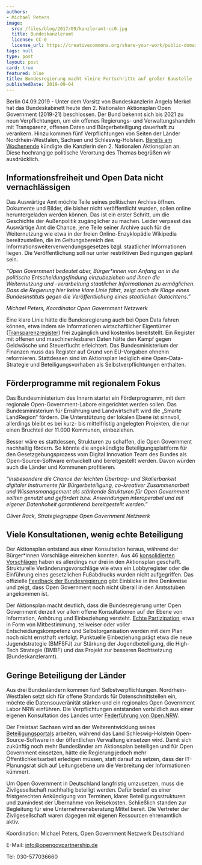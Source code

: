 ```yaml
---
authors:
- Michael Peters
image:
  src: /files/blog/2017/09/kanzleramt-cc0.jpg
  title: Bundeskanzleramt
  license: CC-0
  license_url: https://creativecommons.org/share-your-work/public-domain/cc0/
tags: null
type: post
layout: post
card: true
featured: blue
title: Bundesregierung macht kleine Fortschritte auf großer Baustelle
publishedDate: 2019-09-04
---
```


Berlin 04.09.2019 - Unter dem Vorsitz von Bundeskanzlerin Angela Merkel hat das Bundeskabinett heute den 2. Nationalen Aktionsplan Open Government (2019-21) beschlossen. Der Bund bekennt sich bis 2021 zu neun Verpflichtungen, um ein offenes Regierungs- und Verwaltungshandeln mit Transparenz, offenen Daten und Bürgerbeteiligung dauerhaft zu verankern. Hinzu kommen fünf Verpflichtungen von Seiten der Länder Nordrhein-Westfalen, Sachsen und Schleswig-Holstein. [Bereits am Wochenende](https://www.youtube.com/watch?v=veJl8cL6HYM) kündigte die Kanzlerin den 2. Nationalen Aktionsplan an. Diese hochrangige politische Verortung des Themas begrüßen wir ausdrücklich.

## Informationsfreiheit und Open Data nicht vernachlässigen  

Das Auswärtige Amt möchte Teile seines politischen Archivs öffnen. Dokumente und Bilder, die bisher nicht veröffentlicht wurden, sollen online heruntergeladen werden können. Das ist ein erster Schritt, um die Geschichte der Außenpolitik zugänglicher zu machen. Leider verpasst das Auswärtige Amt die Chance, jene Teile seiner Archive auch für die Weiternutzung wie etwa in der freien Online-Enzyklopädie Wikipedia bereitzustellen, die im Geltungsbereich des Informationsweiterverwendungsgesetzes bzgl. staatlicher Informationen liegen. Die Veröffentlichung soll nur unter restriktiven Bedingungen geplant sein.

*“Open Government bedeutet aber, Bürger\*innen von Anfang an in die politische  Entscheidungsfindung einzubeziehen und ihnen die Weiternutzung und -verarbeitung staatlicher Informationen zu ermöglichen. Dass die Regierung hier keine klare Linie fährt, zeigt auch die Klage eines Bundesinstituts gegen die Veröffentlichung eines staatlichen Gutachtens.”*

*Michael Peters, Koordinator Open Government Netzwerk*

Eine klare Linie hätte die Bundesregierung auch bei Open Data fahren können, etwa indem sie Informationen wirtschaftlicher Eigentümer ([Transparenzregister](https://www.sueddeutsche.de/wirtschaft/transparenzregister-briefkastenfirmen-1.4456139)) frei zugänglich und kostenlos bereitstellt. Ein Register mit offenen und maschinenlesbaren Daten hätte den Kampf gegen Geldwäsche und Steuerflucht erleichtert. Das Bundesministerium der Finanzen muss das Register auf Grund von EU-Vorgaben ohnehin reformieren. Stattdessen sind im Aktionsplan lediglich eine Open-Data-Strategie und Beteiligungsvorhaben als Selbstverpflichtungen enthalten.  

## Förderprogramme mit regionalem Fokus  

Das Bundesministerium des Innern startet ein Förderprogramm, mit dem regionale Open-Government-Labore eingerichtet werden sollen. Das Bundesministerium für Ernährung und Landwirtschaft wird die „Smarte LandRegion“ fördern. Die Unterstützung der lokalen Ebene ist sinnvoll, allerdings bleibt es bei kurz- bis mittelfristig angelegten Projekten, die nur einen Bruchteil der 11.000 Kommunen, einbeziehen.

Besser wäre es stattdessen, Strukturen zu schaffen, die Open Government nachhaltig fördern. So könnte die angekündigte Beteiligungsplattform für den Gesetzgebungsprozess vom Digital Innovation Team des Bundes als Open-Source-Software entwickelt und bereitgestellt werden. Davon würden auch die Länder und Kommunen profitieren.

*“Insbesondere die Chance der leichten Übertrag- und Skalierbarkeit digitaler Instrumente für Bürgerbeteiligung, co-kreativer Zusammenarbeit und Wissensmanagement als stärkende Strukturen für Open Government sollten genutzt und gefördert bzw. Anwendungen interoperabel und mit eigener Datenhoheit garantierend bereitgestellt werden.”*

*Oliver Rack, Strategiegruppe Open Government Netzwerk*

## Viele Konsultationen, wenig echte Beteiligung

Der Aktionsplan entstand aus einer Konsultation heraus, während der Bürger*innen Vorschläge einreichen konnten. Aus 46 [konsolidierten Vorschlägen](https://opengovpartnership.de/zivilgesellschaftliche-vorschlaege-fuer-den-2-nationalen-aktionsplan/) haben es allerdings nur drei in den Aktionsplan geschafft. Strukturelle Veränderungsvorschläge wie etwa ein Lobbyregister oder die Einführung eines gesetzlichen Fußabdrucks wurden nicht aufgegriffen.
Das offizielle [Feedback der Bundesregierung](https://www.open-government-deutschland.de/resource/blob/1591100/1659374/6df5c9d56a89546d87dde35c98c8f6c6/antwortideen-data.pdf?download=1) gibt Einblicke in ihre Denkweise und zeigt, dass Open Government noch nicht überall in den Amtsstuben angekommen ist.

Der Aktionsplan macht deutlich, dass die Bundesregierung unter Open Government derzeit vor allem offene Konsultationen auf der Ebene von Information, Anhörung und Einbeziehung versteht. [Echte Partizipation](https://www.fes-mup.de/files/mup/pdf/broschueren/brosch_digitalisierung-engagement.pdf#page=12), etwa in Form von Mitbestimmung, teilweiser oder voller Entscheidungskompetenz und Selbstorganisation werden mit dem Plan noch nicht ernsthaft verfolgt. Punktuelle Einbeziehung prägt etwa die neue Jugendstrategie (BMFSFJ) zur Stärkung der Jugendbeteiligung, die High-Tech Strategie (BMBF) und das Projekt zur besseren Rechtsetzung (Bundeskanzleramt).

## Geringe Beteiligung der Länder

Aus drei Bundesländern kommen fünf Selbstverpflichtungen. Nordrhein-Westfalen setzt sich für offene Standards für Datenschnittstellen ein, möchte die Datensouveränität stärken und ein regionales Open Government Labor NRW einführen. Die Verpflichtungen entstanden vorbildlich aus einer eigenen Konsultation des Landes unter [Federführung von Open.NRW](https://open.nrw/open-government-partnership-ogp-offener-workshop-zum-2-nationalen-aktionsplan).  

Der Freistaat Sachsen wird an der Weiterentwicklung seines [Beteiligungsportals](https://www.dialog.sachsen.de/online-beteiligung-in-sachsen-3922.html) arbeiten, während das Land Schleswig-Holstein Open-Source-Software in der öffentlichen Verwaltung einsetzen wird. Damit sich zukünftig noch mehr Bundesländer am Aktionsplan beteiligen und für Open Government einsetzen, hätte die Regierung jedoch mehr Öffentlichkeitsarbeit erledigen müssen, statt darauf zu setzen, dass der IT-Planungsrat sich auf Leitungsebene um die Verbreitung der Informationen kümmert.

Um Open Government in Deutschland langfristig umzusetzen, muss die Zivilgesellschaft nachhaltig beteiligt werden. Dafür bedarf es einer fristgerechten Ankündigung von Terminen, klarer Beteiligungsstrukturen und zumindest der Übernahme von Reisekosten. Schließlich standen zur Begleitung für eine Unternehmensberatung Mittel bereit. Die Vertreter der Zivilgesellschaft waren dagegen mit eigenen Ressourcen ehrenamtlich aktiv.       

Koordination: Michael Peters, Open Government Netzwerk Deutschland

E-Mail: [info@opengovpartnership.de](mailto:info@opengovpartnership.de)

Tel: 030-577036660
